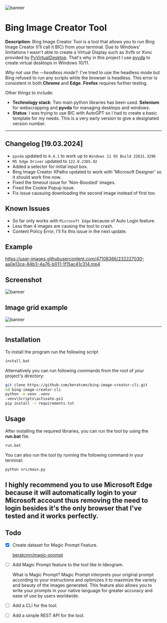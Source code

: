 ![banner](https://raw.githubusercontent.com/beratcmn/bing-image-creator-cli/main/media/banner-0.png)

# Bing Image Creator Tool

**Description**: Bing Image Creator Tool is a tool that allows you to run Bing Image Creator (I'll call it BIC) from your terminal.
Due to Windows' limitations I wasn't able to create a Virtual Display such as Xvfb or Xvnc provided by [PyVirtualDesktop](https://github.com/ponty/PyVirtualDisplay). That's why in this project I use [pyvda](https://github.com/mrob95/pyvda) to create virtual desktops in Windows 10/11.

_Why not use the --headless mode?_: I've tried to use the headless mode but Bing refused to run any scripts while the browser is headless. This error is consistent in both **Chrome** and **Edge**. **Firefox** requires further testing.

Other things to include:

- **Technology stack**: Two main python libraries has been used. **Selenium** for webscrapping and **pyvda** for managing desktops and windows.
- **Status**: I was trying to use BIC with AutoGPT so I had to create a basic template for my needs. This is a very early version to give a designated version number.

---

## Changelog [19.03.2024]

- `pyvda` updated to `0.4.1` to work up to `Windows 11 OS Build 22631.3296`
- `MS Edge Driver` updated to `122.0.2365.92`
- Added a selector for initial input box.
- Bing Image Creator XPaths updated to work with 'Microsoft Designer' so it should work fine now.
- Fixed the timeout issue for 'Non-Boosted' images.
- Fixed the Cookie Popup issue.
- Fix issue causuing downloading the second image instead of first too.

## Known Issues

- So far only works with `Microsoft Edge` because of Auto Login feature.
- Less than 4 images are causing the tool to crash.
- Content Policy Error, I'll fix this issue in the next update.

## Example

https://user-images.githubusercontent.com/47108366/232227030-aa0e13ce-84b3-4a76-b011-1f15ac41c314.mp4

## Screenshot

![banner](https://raw.githubusercontent.com/beratcmn/bing-image-creator-cli/main/media/screenshot-0.png)

## Image grid example

![banner](https://raw.githubusercontent.com/beratcmn/bing-image-creator-cli/main/media/darth-vader-dancing-with-stormtroopers-comic-style.png)

---

## Installation

To install the program run the following script

```bash
install.bat
```

Alternatively you can run following commands from the root of your project's directory:

```bash
git clone https://github.com/beratcmn/bing-image-creator-cli.git
cd bing-image-creator-cli
python -m venv .venv
.venv\Scripts\activate.ps1
pip install -r requirements.txt
```

## Usage

After installing the required libraries, you can run the tool by using the **run.bat** file.

```bash
run.bat
```

You can also run the tool by running the following command in your terminal:

```bash
python src/main.py
```

## I highly recommend you to use **Microsoft Edge** because it will automatically login to your Microsoft account thus removing the need to login besides it's the only browser that I've tested and it works perfectly.

## Todo

- [x] Create dataset for Magic Prompt Feature.

  [beratcmn/magic-prompt](https://huggingface.co/datasets/beratcmn/magic-prompt)

- [ ] Add Magic Prompt feature to the tool like in Ideogram.

  What is Magic Prompt? Magic Prompt interprets your original prompt according to your instructions and optimizes it to maximize the variety and beauty of the images generated.
  This feature also allows you to write your prompts in your native language for greater accuracy and ease of use by users worldwide.

- [ ] Add a CLI for the tool.

- [ ] Add a simple REST API for the tool.
